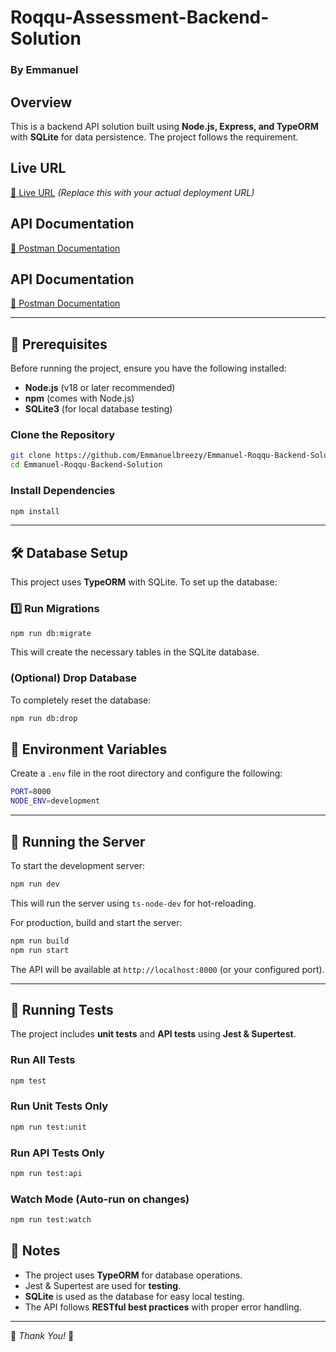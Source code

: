# Roqqu-Assessment-Backend-Solution

### By Emmanuel

## Overview

This is a backend API solution built using **Node.js, Express, and TypeORM** with **SQLite** for data persistence. The project follows the requirement.

## Live URL

[🚀 Live URL](#) _(Replace this with your actual deployment URL)_

## API Documentation

[📄 Postman Documentation](https://documenter.getpostman.com/view/18783154/2sAYdkJ9qZ)

## API Documentation

[📄 Postman Documentation](https://documenter.getpostman.com/view/18783154/2sAYdkJ9qZ)

---

## 📌 Prerequisites

Before running the project, ensure you have the following installed:

- **Node.js** (v18 or later recommended)
- **npm** (comes with Node.js)
- **SQLite3** (for local database testing)

### Clone the Repository

```sh
git clone https://github.com/Emmanuelbreezy/Emmanuel-Roqqu-Backend-Solution
cd Emmanuel-Roqqu-Backend-Solution
```

### Install Dependencies

```sh
npm install
```

---

## 🛠️ Database Setup

This project uses **TypeORM** with SQLite. To set up the database:

### 1️⃣ Run Migrations

```sh
npm run db:migrate
```

This will create the necessary tables in the SQLite database.

### (Optional) Drop Database

To completely reset the database:

```sh
npm run db:drop
```

## 📌 Environment Variables

Create a `.env` file in the root directory and configure the following:

```sh
PORT=8000
NODE_ENV=development
```

---

## 🚀 Running the Server

To start the development server:

```sh
npm run dev
```

This will run the server using `ts-node-dev` for hot-reloading.

For production, build and start the server:

```sh
npm run build
npm run start
```

The API will be available at `http://localhost:8000` (or your configured port).

---

## 🧪 Running Tests

The project includes **unit tests** and **API tests** using **Jest & Supertest**.

### Run All Tests

```sh
npm test
```

### Run Unit Tests Only

```sh
npm run test:unit
```

### Run API Tests Only

```sh
npm run test:api
```

### Watch Mode (Auto-run on changes)

```sh
npm run test:watch
```

## 📌 Notes

- The project uses **TypeORM** for database operations.
- Jest & Supertest are used for **testing**.
- **SQLite** is used as the database for easy local testing.
- The API follows **RESTful best practices** with proper error handling.

---

🎯 _Thank You!_ 🚀
